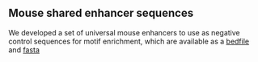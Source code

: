 ## Mouse shared enhancer sequences

We developed a set of universal mouse enhancers to use as negative control sequences for motif enrichment, which are available as a [bedfile](https://raw.githubusercontent.com/gifford-lab/ReprogrammingRecovery/main/data/mm10_shared_enhancers.txt) and [fasta](https://raw.githubusercontent.com/gifford-lab/ReprogrammingRecovery/main/data/mm10_shared_enhancers.fa)
